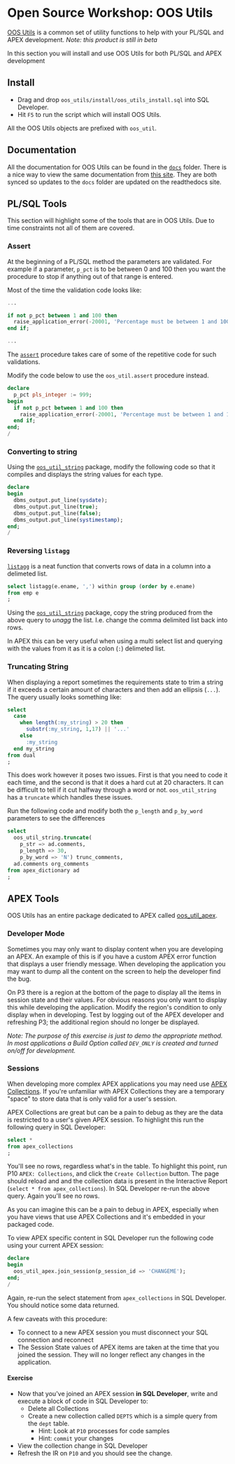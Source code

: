 # Open Source Workshop: OOS Utils

[OOS Utils](https://github.com/OraOpenSource/oos-utils) is a common set of utility functions to help with your PL/SQL and APEX development. _Note: this product is still in beta_

In this section you will install and use OOS Utils for both PL/SQL and APEX development

## Install

- Drag and drop `oos_utils/install/oos_utils_install.sql` into SQL Developer.
- Hit `F5` to run the script which will install OOS Utils.

All the OOS Utils objects are prefixed with `oos_util`.

## Documentation

All the documentation for OOS Utils can be found in the [`docs`](https://github.com/OraOpenSource/oos-utils/tree/master/docs) folder. There is a nice way to view the same documentation from [this site](http://oos-utils.readthedocs.org/en/latest/README/). They are both synced so updates to the `docs` folder are updated on the readthedocs site.


## PL/SQL Tools

This section will highlight some of the tools that are in OOS Utils. Due to time constraints not all of them are covered.

### Assert

At the beginning of a PL/SQL method the parameters are validated. For example if a parameter, `p_pct` is to be between 0 and 100 then you want the procedure to stop if anything out of that range is entered.

Most of the time the validation code looks like:

```sql
...

if not p_pct between 1 and 100 then
  raise_application_error(-20001, 'Percentage must be between 1 and 100');
end if;

...
```

The [`assert`](http://oos-utils.readthedocs.org/en/latest/oos_util/#assert-procedure) procedure takes care of some of the repetitive code for such validations.

Modify the code below to use the `oos_util.assert` procedure instead.

```sql
declare
  p_pct pls_integer := 999;
begin
  if not p_pct between 1 and 100 then
    raise_application_error(-20001, 'Percentage must be between 1 and 100');
  end if;
end;
/
```

### Converting to string
Using the [`oos_util_string`](http://oos-utils.readthedocs.org/en/latest/oos_util_string/) package, modify the following code so that it compiles and displays the string values for each type.

```sql
declare
begin
  dbms_output.put_line(sysdate);
  dbms_output.put_line(true);
  dbms_output.put_line(false);
  dbms_output.put_line(systimestamp);
end;
/
```

### Reversing `listagg`

[`listagg`](http://docs.oracle.com/cd/E11882_01/server.112/e41084/functions089.htm#SQLRF30030) is a neat function that converts rows of data in a column into a delimeted list.

```sql
select listagg(e.ename, ',') within group (order by e.ename)
from emp e
;
```

Using the [`oos_util_string`](http://oos-utils.readthedocs.org/en/latest/oos_util_string/) package, copy the string produced from the above query to _unagg_ the list. I.e. change the comma delimited list back into rows.

In APEX this can be very useful when using a multi select list and querying with the values from it as it is a colon (`:`) delimeted list.

### Truncating String

When displaying a report sometimes the requirements state to trim a string if it exceeds a certain amount of characters and then add an ellipsis (`...`). The query usually looks something like:

```sql
select
  case
    when length(:my_string) > 20 then
      substr(:my_string, 1,17) || '...'
    else
      :my_string
  end my_string
from dual
;
```

This does work however it poses two issues. First is that you need to code it each time, and the second is that it does a hard cut at 20 characters. It can be difficult to tell if it cut halfway through a word or not. `oos_util_string` has a `truncate` which handles these issues.

Run the following code and modify both the `p_length` and `p_by_word` parameters to see the differences

```sql
select
  oos_util_string.truncate(
    p_str => ad.comments,
    p_length => 30,
    p_by_word => 'N') trunc_comments,
  ad.comments org_comments
from apex_dictionary ad
;
```


## APEX Tools

OOS Utils has an entire package dedicated to APEX called [oos_util_apex](https://github.com/OraOpenSource/oos-utils/blob/master/docs/oos_util_apex.md).

### Developer Mode

Sometimes you may only want to display content when you are developing an APEX. An example of this is if you have a custom APEX error function that displays a user friendly message. When developing the application you may want to dump all the content on the screen to help the developer find the bug.

On P3 there is a region at the bottom of the page to display all the items in session state and their values. For obvious reasons you only want to display this while developing the application. Modify the region's condition to only display when in developing. Test by logging out of the APEX developer and refreshing P3; the additional region should no longer be displayed.

_Note: The purpose of this exercise is just to demo the appropriate method. In most applications a Build Option called `DEV_ONLY` is created and turned on/off for development._


### Sessions

When developing more complex APEX applications you may need use [APEX Collections](https://docs.oracle.com/cd/E59726_01/doc.50/e39149/apex_collection.htm#CACFAICJ). If you're unfamiliar with APEX Collections they are a temporary "space" to store data that is only valid for a user's session.

APEX Collections are great but can be a pain to debug as they are the data is restricted to a user's given APEX session. To highlight this run the following query in SQL Developer:

```sql
select *
from apex_collections
;
```

You'll see no rows, regardless what's in the table. To highlight this point, run P10 `APEX: Collections`, and click the `Create Collection` button. The page should reload and and the collection data is present in the Interactive Report (`select * from apex_collections`). In SQL Developer re-run the above query. Again you'll see no rows.

As you can imagine this can be a pain to debug in APEX, especially when you have views that use APEX Collections and it's embedded in your packaged code.

To view APEX specific content in SQL Developer run the following code using your current APEX session:

```sql
declare
begin
  oos_util_apex.join_session(p_session_id => 'CHANGEME');
end;
/
```

Again, re-run the select statement from `apex_collections` in SQL Developer. You should notice some data returned.

A few caveats with this procedure:

- To connect to a new APEX session you must disconnect your SQL connection and reconnect
- The Session State values of APEX items are taken at the time that you joined the session. They will no longer reflect any changes in the application.

#### Exercise

- Now that you've joined an APEX session **in SQL Developer**, write and execute a block of code in SQL Developer to:
  - Delete all Collections
  - Create a new collection called `DEPTS` which is a simple query from the `dept` table.
    - Hint: Look at `P10` processes for code samples
    - Hint: `commit` your changes
- View the collection change in SQL Developer
- Refresh the IR on `P10` and you should see the change.

